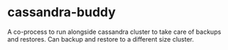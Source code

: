 # cassandra-buddy

A co-process to run alongside cassandra cluster to take care of backups and restores.
Can backup and restore to a different size cluster.
